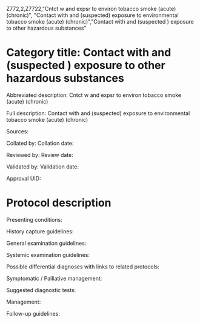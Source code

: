 Z772,2,Z7722,"Cntct w and expsr to environ tobacco smoke (acute) (chronic)", "Contact with and (suspected) exposure to environmental tobacco smoke (acute) (chronic)","Contact with and (suspected ) exposure to other hazardous substances"
# Category title: Contact with and (suspected ) exposure to other hazardous substances

Abbreviated description: Cntct w and expsr to environ tobacco smoke (acute) (chronic)

Full description: Contact with and (suspected) exposure to environmental tobacco smoke (acute) (chronic)

Sources:

Collated by:
Collation date:

Reviewed by:
Review date:

Validated by:
Validation date:

Approval UID:

# Protocol description

Presenting conditions:

History capture guidelines:

General examination guidelines:

Systemic examination guidelines:

Possible differential diagnoses with links to related protocols:

Symptomatic / Palliative management:

Suggested diagnostic tests:

Management:

Follow-up guidelines:
